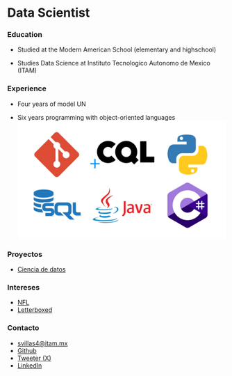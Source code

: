 # Data Scientist

### Education
+ Studied at the Modern American School (elementary and highschool)

+ Studies Data Science at Instituto Tecnologico Autonomo de Mexico (ITAM)

### Experience

+ Four years of model UN

+ Six years programming with object-oriented languages
![Local Image](Experiencia.jpg)

### Proyectos
+ [Ciencia de datos](https://www.linkedin.com/pulse/blog-santiago-villasenor-cckte/)

### Intereses
+ [NFL](https://www.linkedin.com/pulse/texans-2023-nfl-draft-santiago-villasenor-htafe/)
+ [Letterboxed](https://boxd.it/e0xcc)

### Contacto
+ svillas4@itam.mx
+ [Github](https://github.com/SantiVillaRam7)
+ [Tweeter (X)](https://twitter.com/SantiagoVR49)
+ [LinkedIn](https://www.linkedin.com/in/santiago-villasenor-ba350b2a4/)
